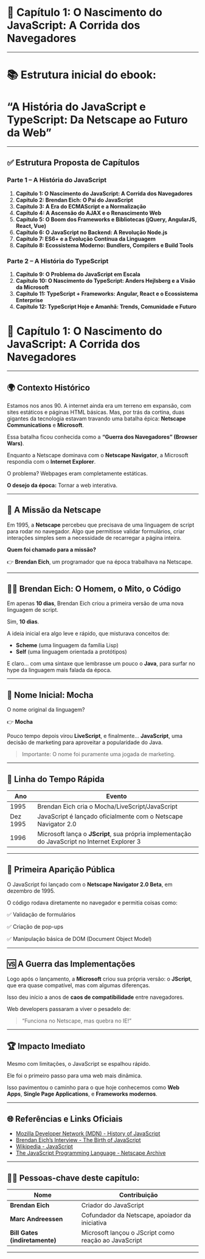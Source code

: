 # 📖 Capítulo 1: O Nascimento do JavaScript: A Corrida dos Navegadores

---

# **📚 Estrutura inicial do ebook:**

# **“A História do JavaScript e TypeScript: Da Netscape ao Futuro da Web”**

---

## **✅ Estrutura Proposta de Capítulos**

### **Parte 1 – A História do JavaScript**

1. **Capítulo 1: O Nascimento do JavaScript: A Corrida dos Navegadores**
2. **Capítulo 2: Brendan Eich: O Pai do JavaScript**
3. **Capítulo 3: A Era do ECMAScript e a Normalização**
4. **Capítulo 4: A Ascensão do AJAX e o Renascimento Web**
5. **Capítulo 5: O Boom dos Frameworks e Bibliotecas (jQuery, AngularJS, React, Vue)**
6. **Capítulo 6: O JavaScript no Backend: A Revolução Node.js**
7. **Capítulo 7: ES6+ e a Evolução Contínua da Linguagem**
8. **Capítulo 8: Ecossistema Moderno: Bundlers, Compilers e Build Tools**

### **Parte 2 – A História do TypeScript**

1. **Capítulo 9: O Problema do JavaScript em Escala**
2. **Capítulo 10: O Nascimento do TypeScript: Anders Hejlsberg e a Visão da Microsoft**
3. **Capítulo 11: TypeScript + Frameworks: Angular, React e o Ecossistema Enterprise**
4. **Capítulo 12: TypeScript Hoje e Amanhã: Trends, Comunidade e Futuro**



# **📖 Capítulo 1: O Nascimento do JavaScript: A Corrida dos Navegadores**

---

## **🌍 Contexto Histórico**

Estamos nos anos 90. A internet ainda era um terreno em expansão, com sites estáticos e páginas HTML básicas. Mas, por trás da cortina, duas gigantes da tecnologia estavam travando uma batalha épica: **Netscape Communications** e **Microsoft**.

Essa batalha ficou conhecida como a **“Guerra dos Navegadores” (Browser Wars)**.

Enquanto a Netscape dominava com o **Netscape Navigator**, a Microsoft respondia com o **Internet Explorer**.

O problema? Webpages eram completamente estáticas.

**O desejo da época:** Tornar a web interativa.

---

## **🚀 A Missão da Netscape**

Em 1995, a **Netscape** percebeu que precisava de uma linguagem de script para rodar no navegador. Algo que permitisse validar formulários, criar interações simples sem a necessidade de recarregar a página inteira.

**Quem foi chamado para a missão?**

👉 **Brendan Eich**, um programador que na época trabalhava na Netscape.

---

## **🧑‍💻 Brendan Eich: O Homem, o Mito, o Código**

Em apenas **10 dias**, Brendan Eich criou a primeira versão de uma nova linguagem de script.

Sim, **10 dias**.

A ideia inicial era algo leve e rápido, que misturava conceitos de:

- **Scheme** (uma linguagem da família Lisp)
- **Self** (uma linguagem orientada a protótipos)

E claro… com uma sintaxe que lembrasse um pouco o **Java**, para surfar no hype da linguagem mais falada da época.

---

## **🧪 Nome Inicial: Mocha**

O nome original da linguagem?

👉 **Mocha**

Pouco tempo depois virou **LiveScript**, e finalmente… **JavaScript**, uma decisão de marketing para aproveitar a popularidade do Java.

> Importante:
> O nome foi puramente uma jogada de marketing.

---

## **📅 Linha do Tempo Rápida**

| **Ano** | **Evento** |
| --- | --- |
| 1995 | Brendan Eich cria o Mocha/LiveScript/JavaScript |
| Dez 1995 | JavaScript é lançado oficialmente com o Netscape Navigator 2.0 |
| 1996 | Microsoft lança o **JScript**, sua própria implementação do JavaScript no Internet Explorer 3 |

---

## **📜 Primeira Aparição Pública**

O JavaScript foi lançado com o **Netscape Navigator 2.0 Beta**, em dezembro de 1995.

O código rodava diretamente no navegador e permitia coisas como:

✅ Validação de formulários

✅ Criação de pop-ups

✅ Manipulação básica de DOM (Document Object Model)

---

## **🆚 A Guerra das Implementações**

Logo após o lançamento, a **Microsoft** criou sua própria versão: o **JScript**, que era quase compatível, mas com algumas diferenças.

Isso deu início a anos de **caos de compatibilidade** entre navegadores.

Web developers passaram a viver o pesadelo de:

> “Funciona no Netscape, mas quebra no IE!”
> 

---

## **🏆 Impacto Imediato**

Mesmo com limitações, o JavaScript se espalhou rápido.

Ele foi o primeiro passo para uma web mais dinâmica.

Isso pavimentou o caminho para o que hoje conhecemos como **Web Apps**, **Single Page Applications**, e **Frameworks modernos**.

---

## **🌐 Referências e Links Oficiais**

- [Mozilla Developer Network (MDN) - History of JavaScript](https://developer.mozilla.org/en-US/docs/Web/JavaScript)
- [Brendan Eich’s Interview - The Birth of JavaScript](https://www.youtube.com/watch?v=a1Y73sPHKxw)
- [Wikipedia - JavaScript](https://en.wikipedia.org/wiki/JavaScript)
- [The JavaScript Programming Language - Netscape Archive](https://web.archive.org/web/19961022182447/http://home.netscape.com/eng/mozilla/3.0/handbook/javascript/)

---

## **👨‍💻 Pessoas-chave deste capítulo:**

| **Nome** | **Contribuição** |
| --- | --- |
| **Brendan Eich** | Criador do JavaScript |
| **Marc Andreessen** | Cofundador da Netscape, apoiador da iniciativa |
| **Bill Gates (indiretamente)** | Microsoft lançou o JScript como reação ao JavaScript |

---